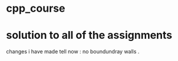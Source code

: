 # cpp_course
# solution to all of the assignments
changes i have made tell now :
no boundundray walls .